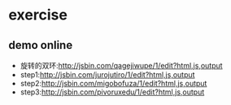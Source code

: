 # exercise
## demo online
* 旋转的双环:http://jsbin.com/qagejiwupe/1/edit?html,js,output
* step1:http://jsbin.com/jurojutiro/1/edit?html,js,output
* step2:http://jsbin.com/migobofuza/1/edit?html,js,output
* step3:http://jsbin.com/pivoruxedu/1/edit?html,js,output

